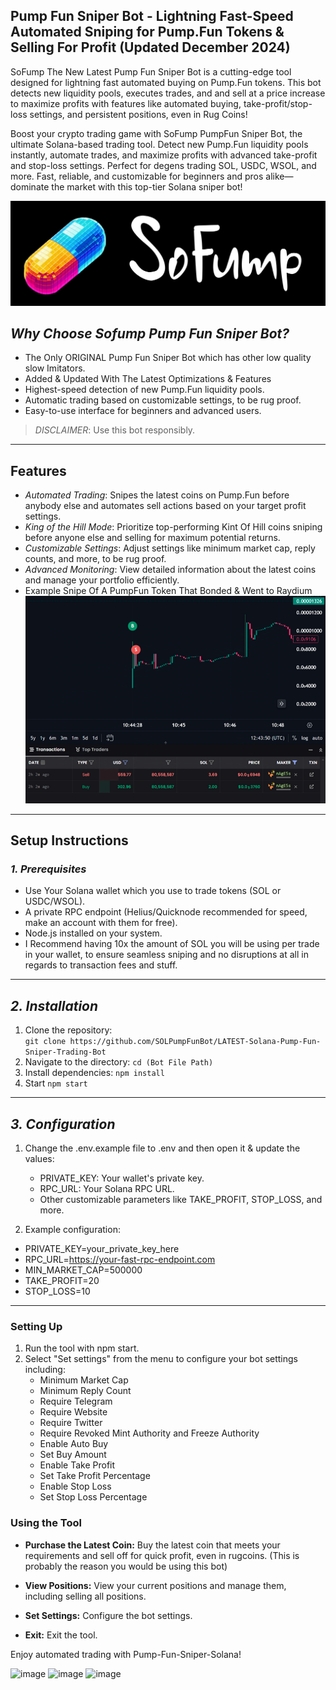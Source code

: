 ## Pump Fun Sniper Bot - Lightning Fast-Speed Automated Sniping for Pump.Fun Tokens & Selling For Profit (Updated December 2024)

SoFump The New Latest Pump Fun Sniper Bot is a cutting-edge tool designed for lightning fast automated buying on Pump.Fun tokens. This bot detects new liquidity pools, executes trades, and and sell at a price increase to maximize profits with features like automated buying, take-profit/stop-loss settings, and persistent positions, even in Rug Coins!  

Boost your crypto trading game with SoFump PumpFun Sniper Bot, the ultimate Solana-based trading tool. Detect new Pump.Fun liquidity pools instantly, automate trades, and maximize profits with advanced take-profit and stop-loss settings. Perfect for degens trading SOL, USDC, WSOL, and more. Fast, reliable, and customizable for beginners and pros alike—dominate the market with this top-tier Solana sniper bot!

![](imgs/logo.jpg)

## *Why Choose Sofump Pump Fun Sniper Bot?*
- The Only ORIGINAL Pump Fun Sniper Bot which has other low quality slow Imitators.
- Added & Updated With The Latest Optimizations & Features
- Highest-speed detection of new Pump.Fun liquidity pools.
- Automatic trading based on customizable settings, to be rug proof.
- Easy-to-use interface for beginners and advanced users.

> *DISCLAIMER*: Use this bot responsibly.

---

## Features

- *Automated Trading*: Snipes the latest coins on Pump.Fun before anybody else and automates sell actions based on your target profit settings.
- *King of the Hill Mode*: Prioritize top-performing Kint Of Hill coins sniping before anyone else and selling for maximum potential returns.
- *Customizable Settings*: Adjust settings like minimum market cap, reply counts, and more, to be rug proof.
- *Advanced Monitoring*: View detailed information about the latest coins and manage your portfolio efficiently.
- Example Snipe Of A PumpFun Token That Bonded & Went to Raydium
![](imgs/snipe.png)

---

## Setup Instructions

### *1. Prerequisites*
- Use Your Solana wallet which you use to trade tokens (SOL or USDC/WSOL).
- A private RPC endpoint (Helius/Quicknode recommended for speed, make an account with them for free).
- Node.js installed on your system.
- I Recommend having 10x the amount of SOL you will be using per trade in your wallet, to ensure seamless sniping and no disruptions at all in regards to transaction fees and stuff.

---

## *2. Installation*

1. Clone the repository:  
   ```git clone https://github.com/SOLPumpFunBot/LATEST-Solana-Pump-Fun-Sniper-Trading-Bot```
2. Navigate to the directory: ```cd (Bot File Path)```
3. Install dependencies: ```npm install```
4. Start ```npm start```

---

## *3. Configuration*

1. Change the .env.example file to .env and then open it & update the values:

   - PRIVATE_KEY: Your wallet's private key.
   - RPC_URL: Your Solana RPC URL.
   - Other customizable parameters like TAKE_PROFIT, STOP_LOSS, and more.
   
3. Example configuration:
   
  - PRIVATE_KEY=your_private_key_here
  - RPC_URL=https://your-fast-rpc-endpoint.com
  - MIN_MARKET_CAP=500000
  - TAKE_PROFIT=20
  - STOP_LOSS=10

---

### Setting Up

1. Run the tool with npm start.
2. Select "Set settings" from the menu to configure your bot settings including:
   - Minimum Market Cap
   - Minimum Reply Count
   - Require Telegram
   - Require Website
   - Require Twitter
   - Require Revoked Mint Authority and Freeze Authority
   - Enable Auto Buy
   - Set Buy Amount
   - Enable Take Profit
   - Set Take Profit Percentage
   - Enable Stop Loss
   - Set Stop Loss Percentage

### Using the Tool

- **Purchase the Latest Coin:** Buy the latest coin that meets your requirements and sell off for quick profit, even in rugcoins. (This is probably the reason you would be using this bot)
  
- **View Positions:** View your current positions and manage them, including selling all positions.
- **Set Settings:** Configure the bot settings.
- **Exit:** Exit the tool.

Enjoy automated trading with Pump-Fun-Sniper-Solana!


<img width="434" alt="image" src="https://github.com/idkwhatimdoingimserious/Pump-Fun-Sniper-Solana/assets/143815179/9400e820-b87b-48a7-93f2-8da8ad1a4a06">

<img width="530" alt="image" src="https://github.com/idkwhatimdoingimserious/Pump-Fun-Sniper-Solana/assets/143815179/8099dd2b-5627-4941-81eb-7f1fd6cc2bff">

<img width="469" alt="image" src="https://github.com/idkwhatimdoingimserious/Pump-Fun-Sniper-Solana/assets/143815179/64d38931-e0fe-4857-a5c7-36e28c80c4cf">
